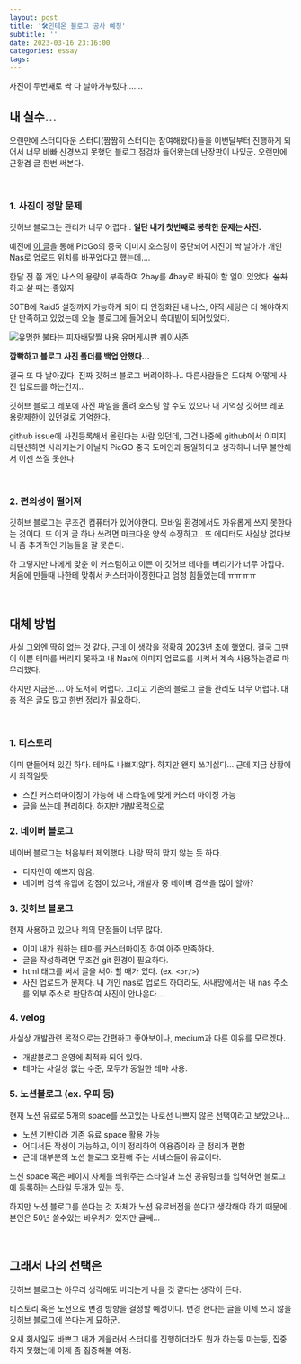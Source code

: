 ```yaml
---
layout: post
title: '🛠️민테온 블로그 공사 예정'
subtitle: ''
date: 2023-03-16 23:16:00
categories: essay
tags: 
---
```


사진이 두번째로 싹 다 날아가부렀다.......

## 내 실수...

오랜만에 스터디다운 스터디(짬짬히 스터디는 참여해왔다)들을 이번달부터 진행하게 되어서 너무 바빠 신경쓰지 못했던 블로그 점검차 들어왔는데 난장판이 나있군. 오랜만에 근황겸 글 한번 써본다.

<br/>

### 1. 사진이 정말 문제

깃허브 블로그는 관리가 너무 어렵다.. **일단 내가 첫번째로 봉착한 문제는 사진.**

예전에 [이 글](https://mintheon.com/devlog/2023/02/13/Typora-%EC%9D%B4%EB%AF%B8%EC%A7%80-%EC%97%85%EB%A1%9C%EB%93%9C%EC%8B%9C-%EC%8B%9C%EB%86%80%EB%A1%9C%EC%A7%80-Nas%EB%A1%9C-%EC%97%85%EB%A1%9C%EB%93%9C%ED%95%98%EC%9E%90-(Typora-+-Synology-+-PicGo)/)을 통해 PicGo의 중국 이미지 호스팅이 중단되어 사진이 싹 날아가 개인 Nas로 업로드 위치를 바꾸었다고 했는데....

한달 전 쯤 개인 나스의 용량이 부족하여 2bay를 4bay로 바꿔야 할 일이 있었다. ~~설치하고 살 때는 좋았지~~

30TB에 Raid5 설정까지 가능하게 되어 더 안정화된 내 나스, 아직 세팅은 더 해야하지만 만족하고 있었는데 오늘 블로그에 들어오니 쑥대밭이 되어있었다.

![유명한 불타는 피자배달짤 내용 유머게시판 퀘이사존](https://img2.quasarzone.co.kr/img/data/editor/1802/f8b678e6289e2e2fd8fcd658f0f7c546_1517706755_5442.gif)

**깜빡하고 블로그 사진 폴더를 백업 안했다...**

결국 또 다 날아갔다. 진짜 깃허브 블로그 버려야하나.. 다른사람들은 도대체 어떻게 사진 업로드를 하는건지..

깃허브 블로그 레포에 사진 파일을 올려 호스팅 할 수도 있으나 내 기억상 깃허브 레포 용량제한이 있던걸로 기억한다.

github issue에 사진등록해서 올린다는 사람 있던데, 그건 나중에 github에서 이미지 리텐션하면 사라지는거 아닐지 PicGO 중국 도메인과 동일하다고 생각하니 너무 불안해서 이젠 쓰질 못한다.

<br/>

### 2. 편의성이 떨어져

깃허브 블로그는 무조건 컴퓨터가 있어야한다. 모바일 환경에서도 자유롭게 쓰지 못한다는 것이다. 또 이거 글 하나 쓰려면 마크다운 양식 수정하고.. 또 에디터도 사실상 없다보니 좀 추가적인 기능들을 잘 못쓴다.

하 그렇지만 나에게 맞춘 이 커스텀하고 이쁜 이 깃허브 테마를 버리기가 너무 아깝다. 처음에 만들때 나한테 맞춰서 커스터마이징한다고 엄청 힘들었는데 ㅠㅠㅠㅠ

<br/>

## 대체 방법

사실 그외엔 딱히 없는 것 같다. 근데 이 생각을 정확히 2023년 초에 했었다. 결국 그땐 이 이쁜 테마를 버리지 못하고 내 Nas에 이미지 업로드를 시켜서 계속 사용하는걸로 마무리했다.

하지만 지금은.... 아 도저히 어렵다. 그리고 기존의 블로그 글들 관리도 너무 어렵다. 대충 적은 글도 많고 한번 정리가 필요하다.

<br/>

### 1. 티스토리

이미 만들어져 있긴 하다. 테마도 나쁘지않다. 하지만 왠지 쓰기싫다... 근데 지금 상황에서 최적일듯.

- 스킨 커스터마이징이 가능해 내 스타일에 맞게 커스터 마이징 가능
- 글을 쓰는데 편리하다. 하지만 개발목적으로 

### 2. 네이버 블로그

네이버 블로그는 처음부터 제외했다. 나랑 딱히 맞지 않는 듯 하다.

- 디자인이 예쁘지 않음.
- 네이버 검색 유입에 강점이 있으나, 개발자 중 네이버 검색을 많이 할까?

### 3. 깃허브 블로그

현재 사용하고 있으나 위의 단점들이 너무 많다.

- 이미 내가 원하는 테마를 커스터마이징 하여 아주 만족하다.
- 글을 작성하려면 무조건 git 환경이 필요하다.
- html 태그를 써서 글을 써야 할 때가 있다. (ex. `<br/>`)
- 사진 업로드가 문제다. 내 개인 nas로 업로드 하더라도, 사내망에서는 내 nas 주소를 외부 주소로 판단하여 사진이 안나온다...

### 4. velog

사실상 개발관련 목적으로는 간편하고 좋아보이나, medium과 다른 이유를 모르겠다.

- 개발블로그 운영에 최적화 되어 있다.
- 테마는 사실상 없는 수준, 모두가 동일한 테마 사용.

### 5. 노션블로그 (ex. 우피 등)

현재 노션 유료로 5개의 space를 쓰고있는 나로선 나쁘지 않은 선택이라고 보았으나...

- 노션 기반이라 기존 유료 space 활용 가능
- 어디서든 작성이 가능하고, 이미 정리하여 이용중이라 글 정리가 편함
- 근데 대부분의 노션 블로그 호환해 주는 서비스들이 유료이다.

노션 space 혹은 페이지 자체를 띄워주는 스타일과 노션 공유링크를 입력하면 블로그에 등록하는 스타일 두개가 있는 듯.

하지만 노션 블로그를 쓴다는 것 자체가 노션 유료버전을 쓴다고 생각해야 하기 때문에.. 본인은 50년 쓸수있는 바우처가 있지만 글쎄...

<br/>

## 그래서 나의 선택은

깃허브 블로그는 아무리 생각해도 버리는게 나을 것 같다는 생각이 든다.

티스토리 혹은 노션으로 변경 방향을 결정할 예정이다. 변경 한다는 글을 이제 쓰지 않을 깃허브 블로그에 쓴다는게 묘하군.

요새 회사일도 바쁘고 내가 게을러서 스터디를 진행하더라도 뭔가 하는둥 마는둥, 집중하지 못했는데 이제 좀 집중해볼 예정.